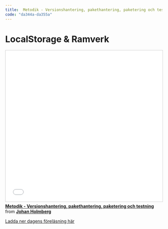 ```yaml
---
title:  Metodik - Versionshantering, pakethantering, paketering och testning
code: "da344a-da355a"
---
```


# LocalStorage & Ramverk

<iframe src="//www.slideshare.net/slideshow/embed_code/key/xB8inTylUkHpBX" width="595" height="485" frameborder="0" marginwidth="0" marginheight="0" scrolling="no" style="border:1px solid #CCC; border-width:1px; margin-bottom:5px; max-width: 100%;" allowfullscreen> </iframe> <div style="margin-bottom:5px"> <strong> <a href="//www.slideshare.net/johanholmberg1/metodik-versionshantering-pakethantering-paketering-och-testning" title="Metodik - Versionshantering, pakethantering, paketering och testning" target="_blank">Metodik - Versionshantering, pakethantering, paketering och testning</a> </strong> from <strong><a href="https://www.slideshare.net/johanholmberg1" target="_blank">Johan Holmberg</a></strong> </div>

[Ladda ner dagens föreläsning här](11.pdf)

